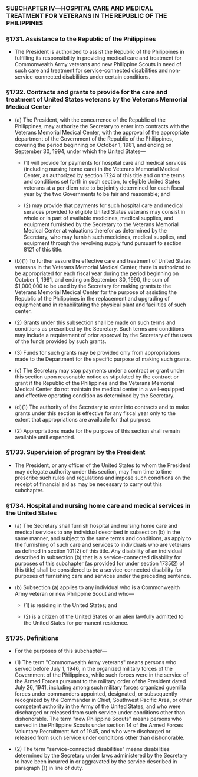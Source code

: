 ### SUBCHAPTER IV—HOSPITAL CARE AND MEDICAL TREATMENT FOR VETERANS IN THE REPUBLIC OF THE PHILIPPINES

### §1731. Assistance to the Republic of the Philippines
* The President is authorized to assist the Republic of the Philippines in fulfilling its responsibility in providing medical care and treatment for Commonwealth Army veterans and new Philippine Scouts in need of such care and treatment for service-connected disabilities and non-service-connected disabilities under certain conditions.

### §1732. Contracts and grants to provide for the care and treatment of United States veterans by the Veterans Memorial Medical Center
* (a) The President, with the concurrence of the Republic of the Philippines, may authorize the Secretary to enter into contracts with the Veterans Memorial Medical Center, with the approval of the appropriate department of the Government of the Republic of the Philippines, covering the period beginning on October 1, 1981, and ending on September 30, 1994, under which the United States—

  * (1) will provide for payments for hospital care and medical services (including nursing home care) in the Veterans Memorial Medical Center, as authorized by section 1724 of this title and on the terms and conditions set forth in such section, to eligible United States veterans at a per diem rate to be jointly determined for each fiscal year by the two Governments to be fair and reasonable; and

  * (2) may provide that payments for such hospital care and medical services provided to eligible United States veterans may consist in whole or in part of available medicines, medical supplies, and equipment furnished by the Secretary to the Veterans Memorial Medical Center at valuations therefor as determined by the Secretary, who may furnish such medicines, medical supplies, and equipment through the revolving supply fund pursuant to section 8121 of this title.


* (b)(1) To further assure the effective care and treatment of United States veterans in the Veterans Memorial Medical Center, there is authorized to be appropriated for each fiscal year during the period beginning on October 1, 1981, and ending on September 30, 1990, the sum of $1,000,000 to be used by the Secretary for making grants to the Veterans Memorial Medical Center for the purpose of assisting the Republic of the Philippines in the replacement and upgrading of equipment and in rehabilitating the physical plant and facilities of such center.

* (2) Grants under this subsection shall be made on such terms and conditions as prescribed by the Secretary. Such terms and conditions may include a requirement of prior approval by the Secretary of the uses of the funds provided by such grants.

* (3) Funds for such grants may be provided only from appropriations made to the Department for the specific purpose of making such grants.

* (c) The Secretary may stop payments under a contract or grant under this section upon reasonable notice as stipulated by the contract or grant if the Republic of the Philippines and the Veterans Memorial Medical Center do not maintain the medical center in a well-equipped and effective operating condition as determined by the Secretary.

* (d)(1) The authority of the Secretary to enter into contracts and to make grants under this section is effective for any fiscal year only to the extent that appropriations are available for that purpose.

* (2) Appropriations made for the purpose of this section shall remain available until expended.

### §1733. Supervision of program by the President
* The President, or any officer of the United States to whom the President may delegate authority under this section, may from time to time prescribe such rules and regulations and impose such conditions on the receipt of financial aid as may be necessary to carry out this subchapter.

### §1734. Hospital and nursing home care and medical services in the United States
* (a) The Secretary shall furnish hospital and nursing home care and medical services to any individual described in subsection (b) in the same manner, and subject to the same terms and conditions, as apply to the furnishing of such care and services to individuals who are veterans as defined in section 101(2) of this title. Any disability of an individual described in subsection (b) that is a service-connected disability for purposes of this subchapter (as provided for under section 1735(2) of this title) shall be considered to be a service-connected disability for purposes of furnishing care and services under the preceding sentence.

* (b) Subsection (a) applies to any individual who is a Commonwealth Army veteran or new Philippine Scout and who—

  * (1) is residing in the United States; and

  * (2) is a citizen of the United States or an alien lawfully admitted to the United States for permanent residence.

### §1735. Definitions
* For the purposes of this subchapter—

* (1) The term "Commonwealth Army veterans" means persons who served before July 1, 1946, in the organized military forces of the Government of the Philippines, while such forces were in the service of the Armed Forces pursuant to the military order of the President dated July 26, 1941, including among such military forces organized guerrilla forces under commanders appointed, designated, or subsequently recognized by the Commander in Chief, Southwest Pacific Area, or other competent authority in the Army of the United States, and who were discharged or released from such service under conditions other than dishonorable. The term "new Philippine Scouts" means persons who served in the Philippine Scouts under section 14 of the Armed Forces Voluntary Recruitment Act of 1945, and who were discharged or released from such service under conditions other than dishonorable.

* (2) The term "service-connected disabilities" means disabilities determined by the Secretary under laws administered by the Secretary to have been incurred in or aggravated by the service described in paragraph (1) in line of duty.